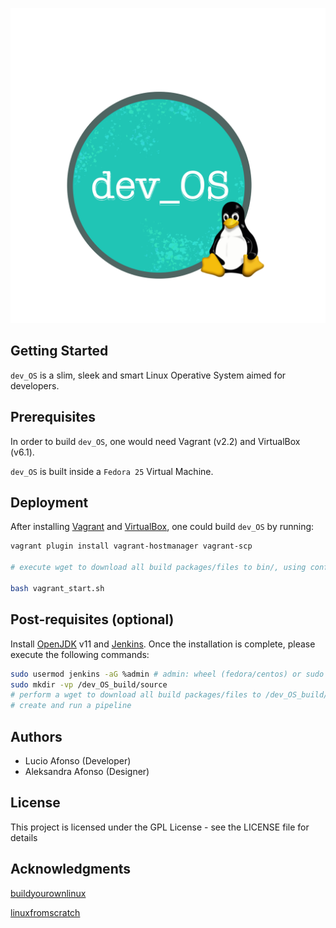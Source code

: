 ![dev_OS](img/logos/logo_transp.png)

## Getting Started

`dev_OS` is a slim, sleek and smart Linux Operative System aimed for developers.

## Prerequisites

In order to build `dev_OS`, one would need Vagrant (v2.2) and VirtualBox (v6.1).

`dev_OS` is built inside a `Fedora 25` Virtual Machine.

## Deployment

After installing [Vagrant](https://vagrantup.com) and [VirtualBox](https://virtualbox.org),
one could build `dev_OS` by running:

```bash
vagrant plugin install vagrant-hostmanager vagrant-scp

# execute wget to download all build packages/files to bin/, using configs/packages_list.txt

bash vagrant_start.sh
```

## Post-requisites (optional)

Install [OpenJDK](https://openjdk.java.net/install/) v11 and [Jenkins](https://www.jenkins.io/doc/book/installing/linux/).
Once the installation is complete, please execute the following commands:

```bash
sudo usermod jenkins -aG %admin # admin: wheel (fedora/centos) or sudo (debian/ubuntu)
sudo mkdir -vp /dev_OS_build/source
# perform a wget to download all build packages/files to /dev_OS_build/source, see docs/build_packages.txt
# create and run a pipeline
```

## Authors

- Lucio Afonso (Developer)
- Aleksandra Afonso (Designer)

## License

This project is licensed under the GPL License - see the LICENSE file for details

## Acknowledgments

[buildyourownlinux](http://www.buildyourownlinux.com/)

[linuxfromscratch](https://www.linuxfromscratch.org/)
